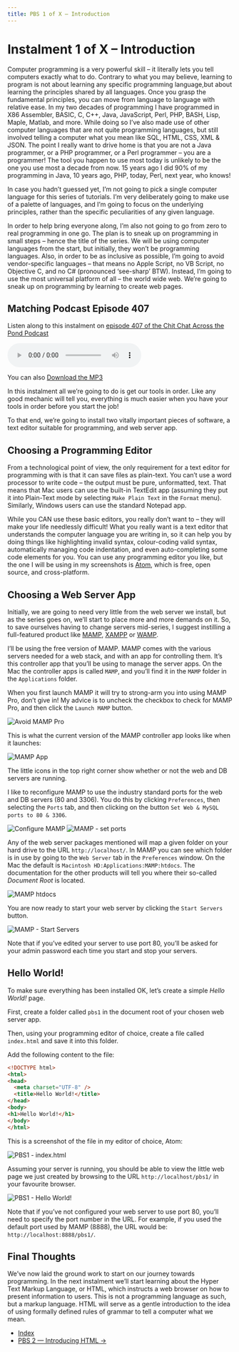 ```yaml
---
title: PBS 1 of X – Introduction
---
```

# Instalment 1 of X – Introduction

Computer programming is a very powerful skill – it literally lets you tell computers
 exactly what to do.
Contrary to what you may believe, learning to program is not about learning any specific programming language,but about learning the principles shared by all languages.
Once you grasp the fundamental principles, you can move from language to language with relative ease.
In my two decades of programming I have programmed in X86 Assembler, BASIC, C, C++, Java, JavaScript, Perl, PHP, BASH, Lisp, Maple, Matlab, and more.
While doing so I’ve also made use of other computer languages that are not quite programming languages, but still involved telling a computer what you mean like SQL, HTML, CSS, XML & JSON.
The point I really want to drive home is that you are not a Java programmer, or a PHP programmer, or a Perl programmer – you are a programmer!
The tool you happen to use most today is unlikely to be the one you use most a decade from now.
15 years ago I did 90% of my programming in Java, 10 years ago, PHP, today, Perl, next year, who knows!

In case you hadn’t guessed yet, I’m not going to pick a single computer language for this series of tutorials.
I’m very deliberately going to make use of a palette of languages, and I’m going to focus on the underlying principles, rather than the specific peculiarities of any given language.

In order to help bring everyone along, I’m also not going to go from zero to real programming in one go.
The plan is to sneak up on programming in small steps – hence the title of the series. We will be using computer languages from the start, but initially, they won’t be programming languages.
Also, in order to be as inclusive as possible, I’m going to avoid vendor-specific languages – that means no Apple Script, no VB Script, no Objective C, and no C# (pronounced ‘see-sharp’ BTW).
Instead, I’m going to use the most universal platform of all – the world wide web. We’re going to sneak up on programming by learning to create web pages.

## Matching Podcast Episode 407

Listen along to this instalment on [episode 407 of the Chit Chat Across the Pond Podcast](https://www.podfeet.com/blog/2015/10/ccatp-407/)

<audio controls src="https://media.blubrry.com/nosillacast/traffic.libsyn.com/nosillacast/CCATP_2015_10_09.mp3">Your browser does not support HTML 5 audio 🙁</audio>

You can also <a href="https://media.blubrry.com/nosillacast/traffic.libsyn.com/nosillacast/CCATP_2015_10_09.mp3?autoplay=0&loop=0&controls=1" >Download the MP3</a>

In this instalment all we’re going to do is get our tools in order. Like any good mechanic will tell you, everything is much easier when you have your tools in order before you start the job!

To that end, we’re going to install two vitally important pieces of software, a text editor suitable for programming, and web server app.

## Choosing a Programming Editor

From a technological point of view, the only requirement for a text editor for programming with is that it can save files as plain-text.
You can’t use a word processor to write code – the output must be pure, unformatted, text.
That means that Mac users can use the built-in TextEdit app (assuming they put it into Plain-Text mode by selecting `Make Plain Text` in the `Format` menu).
Similarly, Windows users can use the standard Notepad app.

While you CAN use these basic editors, you really don’t want to – they will make your life needlessly difficult!
What you really want is a text editor that understands the computer language you are writing in, so it can help you by doing things like highlighting invalid syntax, colour-coding valid syntax, automatically managing code indentation, and even auto-completing some code elements for you.
You can use any programming editor you like, but the one I will be using in my screenshots is [Atom](https://atom.io), which is free, open source, and cross-platform.

## Choosing a Web Server App

Initially, we are going to need very little from the web server we install, but as the series goes on, we’ll start to place more and more demands on it.
So, to save ourselves having to change servers mid-series, I suggest instilling a full-featured product like [MAMP](https://www.mamp.info/en/), [XAMPP](https://www.apachefriends.org/index.html) or [WAMP](http://www.wampserver.com/en/).

I’ll be using the free version of MAMP. MAMP comes with the various servers needed for a web stack, and with an app for controlling them.
It’s this controller app that you’ll be using to manage the server apps.
On the Mac the controller apps is called `MAMP`, and you’ll find it in the `MAMP` folder in the `Applications` folder.

When you first launch MAMP it will try to strong-arm you into using MAMP Pro, don’t give in! My advice is to uncheck the checkbox to check for MAMP Pro, and then click the `Launch MAMP` button.

![Avoid MAMP Pro](../assets/pbs1/Screen-Shot-2015-10-09-at-4.13.31-p.m.-e1444403735573.png)

This is what the current version of the MAMP controller app looks like when it launches:

![MAMP App](../assets/pbs1/Screen-Shot-2015-10-09-at-4.16.58-p.m.-e1444403862205.png)

The little icons in the top right corner show whether or not the web and DB servers are running.

I like to reconfigure MAMP to use the industry standard ports for the web and DB servers (80 and 3306).
You do this by clicking `Preferences`, then selecting the `Ports` tab, and then clicking on the button `Set Web & MySQL ports to 80 & 3306`.

![Configure MAMP](../assets/pbs1/Screen-Shot-2015-10-09-at-4.19.40-p.m.-e1444404044353.png)
![MAMP - set ports](../assets/pbs1/Screen-Shot-2015-10-09-at-4.21.25-p.m.-e1444404176176.png)

Any of the web server packages mentioned will map a given folder on your hard drive to the URL `http://localhost/`.
In MAMP you can see which folder is in use by going to the `Web Server` tab in the `Preferences` window.
On the Mac the default is `Macintosh HD:Applications:MAMP:htdocs`. The documentation for the other products will tell you where their so-called _Document Root_ is located.

![MAMP htdocs](../assets/pbs1/Screen-Shot-2015-10-09-at-4.23.46-p.m.-e1444404299350.png)

You are now ready to start your web server by clicking the `Start Servers` button.

![MAMP - Start Servers](../assets/pbs1/Screen-Shot-2015-10-09-at-4.26.22-p.m.-e1444404438861.png)

Note that if you’ve edited your server to use port 80, you’ll be asked for your admin password each time you start and stop your servers.

## Hello World!

To make sure everything has been installed OK, let’s create a simple _Hello World!_ page.

First, create a folder called `pbs1` in the document root of your chosen web server app.

Then, using your programming editor of choice, create a file called `index.html` and save it into this folder.

Add the following content to the file:

```html
<!DOCTYPE html>
<html>
<head>
  <meta charset="UTF-8" />
  <title>Hello World!</title>
</head>
<body>
<h1>Hello World!</h1>
</body>
</html>
```

This is a screenshot of the file in my editor of choice, Atom:

![PBS1 - index.html](../assets/pbs1/Screen-Shot-2015-10-07-at-22.41.46-e1444254317754.png)

Assuming your server is running, you should be able to view the little web page we just created by browsing to the URL `http://localhost/pbs1/` in your favourite browser.

![PBS1 - Hello World!](../assets/pbs1/Screen-Shot-2015-10-07-at-22.42.31-e1444254392895.png)

Note that if you’ve not configured your web server to use port 80, you’ll need to specify the port number in the URL. For example, if you used the default port used by MAMP (8888), the URL would be: `http://localhost:8888/pbs1/`.

## Final Thoughts

We’ve now laid the ground work to start on our journey towards programming.
In the next instalment we’ll start learning about the Hyper Text Markup Language, or HTML, which instructs a web browser on how to present information to users.
This is not a programming language as such, but a markup language. HTML will serve as a gentle introduction to the idea of using formally defined rules of grammar to tell a computer what we mean.

 - [Index](index)
 - [PBS 2 — Introducing HTML →](pbs2)
